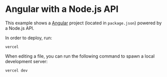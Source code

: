 # Angular with a Node.js API

This example shows a [Angular](https://angular.io/) project (located in `package.json`) powered by a Node.js API.

In order to deploy, run:

```
vercel
```

When editing a file, you can run the following command to spawn a local development server:

```
vercel dev
```
